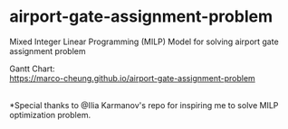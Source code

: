 # airport-gate-assignment-problem
Mixed Integer Linear Programming (MILP) Model for solving airport gate assignment problem

Gantt Chart:<br />
https://marco-cheung.github.io/airport-gate-assignment-problem

<br />
*Special thanks to @Ilia Karmanov's repo for inspiring me to solve MILP optimization problem. 
